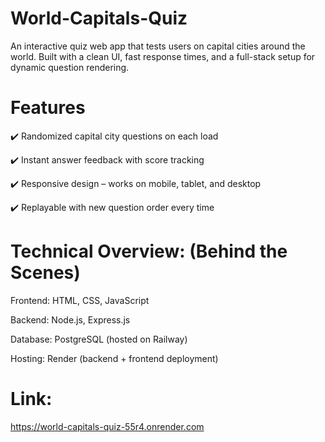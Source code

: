 # World-Capitals-Quiz
An interactive quiz web app that tests users on capital cities around the world. Built with a clean UI, fast response times, and a full-stack setup for dynamic question rendering.

# Features

✔️ Randomized capital city questions on each load

✔️ Instant answer feedback with score tracking

✔️ Responsive design – works on mobile, tablet, and desktop

✔️ Replayable with new question order every time

# Technical Overview: (Behind the Scenes)

Frontend: HTML, CSS, JavaScript

Backend: Node.js, Express.js

Database: PostgreSQL (hosted on Railway)

Hosting: Render (backend + frontend deployment)

# Link:
https://world-capitals-quiz-55r4.onrender.com
